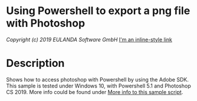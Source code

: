 # Using Powershell to export a png file with Photoshop
*Copyright (c) 2019 EULANDA Software GmbH*
[I'm an inline-style link](https://www.google.com)
# Description
Shows how to access photoshop with Powershell by using the Adobe SDK. This sample is tested under Windows 10, with Powershell 5.1 and Photoshop CS 2019. More info could be found under [More info to this sample script](https://www.eulanda.eu/de/photoshop-%C3%BCber-powershell-ansteuern).

